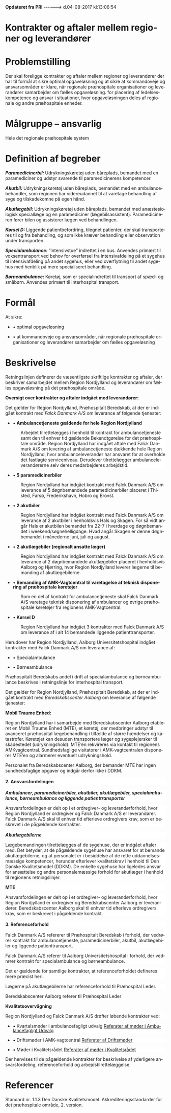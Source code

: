<!--
.. title: aftaler-om-samarbejde-mellem-regionale-enheder-og-andre-praehospitale-enhed
.. slug: aftaler-om-samarbejde-mellem-regionale-enheder-og-andre-praehospitale-enhed
.. date: 2017-08-04 13:06:55 UTC+02:00
.. tags: 
.. category: 
.. link: 
.. description: 
.. type: text
.. hidetitle: True
-->

<div class="alert alert-success" role="alert"><b>Opdateret fra PRI</b>  ------>  d.04-08-2017  kl:13:06:54</div>

<div class="document" id="Uc201b9d49e1e40ceaf2026d90568c3c7" lang="da-DK" xml:lang="da-DK" xmlns="http://www.w3.org/1999/xhtml">
 <h1 class="~clause~ Titeloverskrift">
  <span>
   Kontrakter og aftaler mellem regioner og leverandører
  </span>
 </h1>
 <p class="~clause~ Brdtekst">
 </p>
 <h1 class="~clause~ Overskrift1" id="a_1c53d6db48ea4614bfbeaeef298c0bf9">
  <span>
   Problemstilling
  </span>
 </h1>
 <p class="~clause~ Brdtekst">
  <span>
   Der skal foreligge kontrakter og aftaler mellem regioner og leverandører der har til formål at sikre optimal opgaveløsning og at sikre at kommandoveje og ansvarsområder er klare, når regionale præhospitale organisationer og leverandører samarbejder om fælles opgaveløsning. for placering af ledelseskompetence og ansvar i situationer, hvor opgaveløsningen deles af regionale og andre præhospitale enheder.
  </span>
 </p>
 <p class="~clause~ Brdtekst">
 </p>
 <h1 class="~clause~ Overskrift1" id="a_e2984cbf47f041579066c7fc08339cb5">
  <span>
   Målgruppe – ansvarlig
  </span>
 </h1>
 <p class="~clause~ Brdtekst">
  <span>
   Hele det regionale præhospitale system
  </span>
 </p>
 <p class="~clause~ Brdtekst">
 </p>
 <h1 class="~clause~ Overskrift1" id="a_70638a4d388f43e1bbda989d5857aa9a">
  <span>
   Definition af begreber
  </span>
 </h1>
 <p class="~clause~ Brdtekst">
  <span style="font-weight: bold; font-style: italic;">
   Paramedicinerbil:
  </span>
  <span>
   Udrykningskøretøj uden båreplads, bemandet med en paramediciner og udstyr svarende til paramedicinerens kompetencer.
  </span>
 </p>
 <p class="~clause~ Brdtekst">
 </p>
 <p class="~clause~ Brdtekst">
  <span style="font-weight: bold; font-style: italic;">
   Akutbil:
  </span>
  <span>
   Udrykningskøretøj uden båreplads, bemandet med en ambulancebehandler, som regionen har videreudannet til at varetage behandling af syge og tilskadekomne på egen hånd.
  </span>
 </p>
 <p class="~clause~ Brdtekst">
 </p>
 <p class="~clause~ Brdtekst">
  <span style="font-weight: bold; font-style: italic;">
   Akutlægebil:
  </span>
  <span>
   Udrykningskøretøj uden båreplads, bemandet med anæstesiologisk speciallæge og en paramediciner (lægebilsassistent). Paramedicineren fører bilen og assisterer lægen ved behandlingen.
  </span>
 </p>
 <p class="~clause~ Brdtekst">
 </p>
 <p class="~clause~ Brdtekst">
  <span style="font-weight: bold; font-style: italic;">
   Kørsel D:
  </span>
  <span>
   Liggende patientbefordring, tilegnet patienter, der skal transporteres til og fra behandling, og som ikke kræver behandling eller observation under transporten.
  </span>
 </p>
 <p class="~clause~ Brdtekst">
 </p>
 <p class="~clause~ Brdtekst">
  <span style="font-weight: bold; font-style: italic;">
   Specialambulance:
  </span>
  <span>
   ”Intensivstue” indrettet i en bus. Anvendes primært til voksentransport ved behov for overførsel fra intensivafdeling på et sygehus til intensivafdeling på andet sygehus, eller ved overflytning til andet sygehus med henblik på mere specialiseret behandling.
  </span>
 </p>
 <p class="~clause~ Brdtekst">
 </p>
 <p class="~clause~ Brdtekst">
  <span style="font-weight: bold; font-style: italic;">
   Børneambulance:
  </span>
  <span>
   Køretøj, som er specialindrettet til transport af spæd- og småbørn. Anvendes primært til interhospital transport.
  </span>
 </p>
 <p class="~clause~ Brdtekst">
 </p>
 <h1 class="~clause~ Overskrift1" id="a_ded4df3e378845e3ac11aac047a19543">
  <span>
   Formål
  </span>
 </h1>
 <p class="~clause~ Brdtekst">
  <span>
   At sikre:
  </span>
 </p>
 <ul class="list49">
  <li>
   <p class="~clause~ Opstilling-punkttegn">
    <span class="item">
     •
    </span>
    <span>
     optimal opgaveløsning
    </span>
   </p>
  </li>
  <li>
   <p class="~clause~ Opstilling-punkttegn">
    <span class="item">
     •
    </span>
    <span>
     at kommandoveje og ansvarsområder, når regionale præhospitale organisationer og leverandører samarbejder om fælles opgaveløsning
    </span>
   </p>
  </li>
 </ul>
 <p class="~clause~ Brdtekst">
 </p>
 <h1 class="~clause~ Overskrift1" id="a_ef94322520024f71b1429c3940214688">
  <span>
   Beskrivelse
  </span>
 </h1>
 <p class="~clause~ Normal">
  <span style="color: #222;">
   Retningslinjen definerer de væsentligste skriftlige kontrakter og aftaler, der beskriver samarbejdet mellem Region Nordjylland og leverandører om fælles opgaveløsning på det præhospitale område.
  </span>
 </p>
 <p class="~clause~ Normal">
 </p>
 <p class="~clause~ Normal">
  <span style="font-weight: bold;">
   Oversigt over kontrakter og aftaler indgået med leverandører:
  </span>
 </p>
 <p class="~clause~ Normal">
 </p>
 <p class="~clause~ Normal">
  <span>
   Det gælder for Region Nordjylland, Præhospitalt Beredskab, at der er indgået kontrakt med
  </span>
  <span style="font-style: italic;">
   Falck Danmark A/S
  </span>
  <span>
   om leverance af følgende tjenester:
  </span>
 </p>
 <p class="~clause~ Normal">
 </p>
 <ul class="list46">
  <li>
   <p class="~clause~ Normal level0" style="line-height: 100%;">
    <span class="item">
     •
    </span>
    <span style="font-weight: bold;">
     Ambulancetjeneste gældende for hele Region Nordjylland
    </span>
   </p>
  </li>
 </ul>
 <p class="~clause~ Normal" style="background-color: #FFF; color: black; margin-bottom: 8pt; margin-left: 36pt;">
  <span style="color: #222;">
   Arbejdet tilrettelægges i henhold til kontrakt for ambulancetjeneste samt den til enhver tid gældende Bekendtgørelse for det præhospitale område. Region Nordjylland har indgået aftale med Falck Danmark A/S om levering af ambulancetjeneste dækkende hele Region Nordjylland, hvor ambulanceleverandør har ansvaret for at overholde det fastlagte serviceniveau. Derudover tilrettelægger ambulanceleverandørerne selv deres medarbejderes arbejdstid.
  </span>
 </p>
 <ul class="list46">
  <li>
   <p class="~clause~ Normal level0" style="line-height: 100%;">
    <span class="item">
     •
    </span>
    <span style="font-weight: bold;">
     5 paramedicinerbiler
    </span>
   </p>
  </li>
 </ul>
 <p class="~clause~ Normal" style="margin-left: 36pt;">
  <span>
   Region Nordjylland har indgået kontrakt med Falck Danmark A/S om leverance af 5 døgnbemandede paramedicinerbiler placeret i Thisted, Farsø, Frederikshavn, Hobro og Brovst.
  </span>
 </p>
 <p class="~clause~ Normal" style="margin-left: 36pt;">
 </p>
 <ul class="list46">
  <li>
   <p class="~clause~ Normal level0" style="line-height: 100%;">
    <span class="item">
     •
    </span>
    <span style="font-weight: bold;">
     2 akutbiler
    </span>
   </p>
  </li>
 </ul>
 <p class="~clause~ Normal" style="margin-left: 36pt;">
  <span>
   Region Nordjylland har indgået kontrakt med Falck Danmark A/S om leverance af 2 akutbiler i henholdsvis Hals og Skagen. For så vidt angår Hals er akutbilen bemandet fra 22-7 i hverdage og døgnbemandet i weekend/søgnehelligdage. Hvad angår Skagen er denne døgnbemandet i månederne juni, juli og august.
  </span>
 </p>
 <p class="~clause~ Normal" style="margin-left: 36pt;">
 </p>
 <ul class="list46">
  <li>
   <p class="~clause~ Normal level0" style="line-height: 100%;">
    <span class="item">
     •
    </span>
    <span style="font-weight: bold;">
     2 akutlægebiler (regionalt ansatte læger)
    </span>
   </p>
  </li>
 </ul>
 <p class="~clause~ Normal" style="margin-left: 36pt;">
  <span>
   Region Nordjylland har indgået kontrakt med Falck Danmark A/S om leverance af 2 døgnbemandede akutlægebiler placeret i henholdsvis Aalborg og Hjørring, hvor Region Nordjylland leverer lægerne til bemanding af akutlægebilerne.
  </span>
 </p>
 <p class="~clause~ Normal" style="margin-left: 36pt;">
 </p>
 <ul class="list46">
  <li>
   <p class="~clause~ Normal level0" style="line-height: 100%;">
    <span class="item">
     •
    </span>
    <span style="font-weight: bold;">
     Bemanding af AMK-Vagtcentral til varetagelse af teknisk disponering af præhospitale køretøjer
    </span>
   </p>
  </li>
 </ul>
 <p class="~clause~ Normal" style="margin-left: 36pt;">
  <span>
   Som en del af kontrakt for ambulancetjeneste skal Falck Danmark A/S varetage teknisk disponering af ambulancer og øvrige præhospitale køretøjer fra regionens AMK-Vagtcentral.
  </span>
 </p>
 <p class="~clause~ Normal" style="margin-left: 36pt;">
 </p>
 <ul class="list46">
  <li>
   <p class="~clause~ Normal level0" style="line-height: 100%;">
    <span class="item">
     •
    </span>
    <span style="font-weight: bold;">
     Kørsel D
    </span>
   </p>
  </li>
 </ul>
 <p class="~clause~ Normal" style="margin-left: 36pt;">
  <span>
   Region Nordjylland har indgået 3 kontrakter med Falck Danmark A/S om leverance af i alt 14 bemandede liggende patienttransporter.
  </span>
 </p>
 <p class="~clause~ Normal" style="margin-left: 36pt;">
 </p>
 <p class="~clause~ Normal">
  <span>
   Herudover har Region Nordjylland, Aalborg Universitetshospital indgået kontrakter med Falck Danmark A/S om leverance af:
  </span>
 </p>
 <p class="~clause~ Normal">
 </p>
 <ul class="list47">
  <li>
   <p class="~clause~ Normal level0" style="line-height: 100%;">
    <span class="item">
     •
    </span>
    <span>
     Specialambulance
    </span>
   </p>
  </li>
  <li>
   <p class="~clause~ Normal level0" style="line-height: 100%;">
    <span class="item">
     •
    </span>
    <span>
     Børneambulance
    </span>
   </p>
  </li>
 </ul>
 <p class="~clause~ Normal">
 </p>
 <p class="~clause~ Normal">
  <span>
   Præhospitalt Beredskabs andel i drift af specialambulance og børneambulance beskrives i retningslinje for interhospital transport.
  </span>
 </p>
 <p class="~clause~ Normal">
 </p>
 <p class="~clause~ Normal">
  <span>
   Det gælder for Region Nordjylland, Præhospitalt Beredskab, at der er indgået kontrakt med
  </span>
  <span style="font-style: italic;">
   Beredskabscenter Aalborg
  </span>
  <span>
   om leverance af følgende tjenester:
  </span>
 </p>
 <p class="~clause~ Normal">
 </p>
 <p class="~clause~ Normal">
  <span style="font-weight: bold;">
   Mobil Traume Enhed:
  </span>
 </p>
 <p class="~clause~ Normal">
  <span>
   Region Nordjylland har i samarbejde med Beredskabscenter Aalborg etableret en Mobil Traume Enhed (MTE), et køretøj, der medbringer udstyr til avanceret præhospital lægebehandling i tilfælde af større hændelser og katastrofer. Køretøjet kan desuden transportere læger og sygeplejersker til skadestedet (udrykningshold). MTE’en rekvireres via kontakt til regionens AMKvagtcentral. Sundhedsfaglige visitatorer i AMK-vagtcentralen disponerer MTE’en og alarmerer eventuelt udrykningshold.
  </span>
 </p>
 <p class="~clause~ Normal">
 </p>
 <p class="~clause~ Normal">
  <span>
   Personalet fra Beredskabscenter Aalborg, der bemander MTE har ingen sundhedsfaglige opgaver og indgår derfor ikke i DDKM.
  </span>
 </p>
 <h4 class="~clause~ Normal" id="a_212a84e4bf1145b7b075a4bebef15cfe" style="background-color: #FFF; color: black; margin-top: 12pt; margin-bottom: 3pt; line-height: 15pt;">
  <span style="font-weight: bold; color: #222;">
   2. Ansvarsfordelingen
  </span>
 </h4>
 <h5 class="~clause~ Normal" id="a_fb84ecd3df5944bd9f118eae201d8f1f" style="background-color: #FFF; color: black; margin-top: 12pt; margin-bottom: 3pt;">
  <span style="font-weight: bold; color: #222;">
   Ambulancer, paramedicinerbiler, akutbiler, akutlægebiler, specialambulance, børneambulance og liggende patienttransporter
  </span>
 </h5>
 <p class="~clause~ Normal" style="background-color: #FFF; color: black; margin-bottom: 8pt;">
  <span style="color: #222;">
   Ansvarsfordelingen er delt op i et ordregiver- og leverandørforhold, hvor Region Nordjylland er ordregiver og Falck Danmark A/S er leverandører. Falck Danmark A/S skal til enhver tid efterleve ordregivers krav, som er beskrevet i de pågældende kontrakter.
  </span>
 </p>
 <h5 class="~clause~ Normal" id="a_f1720992bad54bbe80f7e9176161b522" style="background-color: #FFF; color: black; margin-top: 12pt; margin-bottom: 3pt;">
  <span style="font-weight: bold; color: #222;">
   Akutlægebilerne
  </span>
 </h5>
 <p class="~clause~ Normal" style="background-color: #FFF; color: black; margin-bottom: 8pt;">
  <span style="color: #222;">
   Lægebemandingen tilrettelægges af de sygehuse, der er indgået aftaler med. Det betyder, at de pågældende sygehuse har ansvaret for at bemande akutlægebilerne, og at personalet er i besiddelse af de rette uddannelsesmæssige kompetencer, herunder efterlever kvalitetskrav i henhold til Den Danske Kvalitetsmodel (DDKM). De enkelte sygehuse har ligeledes ansvar for ansættelse og andre personalemæssige forhold for akutlæger i henhold til regionens retningslinjer.
  </span>
 </p>
 <p class="~clause~ Normal" style="background-color: #FFF; color: black; margin-bottom: 8pt;">
  <span style="font-weight: bold; color: #222;">
   MTE
  </span>
 </p>
 <p class="~clause~ Normal" style="background-color: #FFF; color: black; margin-bottom: 8pt;">
  <span style="color: #222;">
   Ansvarsfordelingen er delt op i et ordregiver- og leverandørforhold, hvor Region Nordjylland er ordregiver og Beredskabscenter Aalborg er leverandører. Beredskabscenter Aalborg skal til enhver tid efterleve ordregivers krav, som er beskrevet i pågældende kontrakt.
  </span>
 </p>
 <h4 class="~clause~ Normal" id="a_0150848eb3794514a363543ac90d5b8a" style="background-color: #FFF; color: black; margin-top: 12pt; margin-bottom: 3pt; line-height: 15pt;">
  <span style="font-weight: bold; color: #222;">
   3. Referenceforhold
  </span>
 </h4>
 <p class="~clause~ Normal" style="background-color: #FFF; color: black; margin-bottom: 8pt;">
  <span style="color: #222;">
   Falck Danmark A/S refererer til Præhospitalt Beredskab i forhold, der vedrører kontrakt for ambulancetjeneste, paramedicinerbiler, akutbil, akutlægebiler og liggende patienttransport.
  </span>
 </p>
 <p class="~clause~ Normal" style="background-color: #FFF; color: black; margin-bottom: 8pt;">
  <span style="color: #222;">
   Falck Danmark A/S referer til Aalborg Universitetshospital i forhold, der vedrører kontrakt for specialambulance og børneambulance.
  </span>
 </p>
 <p class="~clause~ Normal" style="background-color: #FFF; color: black; margin-bottom: 8pt;">
  <span style="color: #222;">
   Det er gældende for samtlige kontrakter, at referenceforholdet defineres mere præcist heri.
  </span>
 </p>
 <p class="~clause~ Normal" style="background-color: #FFF; color: black; margin-bottom: 8pt;">
  <span style="color: #222;">
   Lægerne på akutlægebilerne har referenceforhold til Præhospital Leder.
  </span>
 </p>
 <p class="~clause~ Brdtekst">
  <span>
   Beredskabscenter Aalborg referer til Præhospital Leder
  </span>
 </p>
 <p class="~clause~ Brdtekst">
 </p>
 <p class="~clause~ Brdtekst">
  <span style="font-weight: bold;">
   Kvalitetsovervågning
  </span>
 </p>
 <p class="~clause~ Normal" style="background-color: #FFF; color: black; margin-bottom: 8pt;">
  <span style="color: #222;">
   Region Nordjylland og Falck Danmark A/S drøfter løbende kontrakter ved:
  </span>
 </p>
 <ul class="list48">
  <li>
   <p class="~clause~ Normal level0" style="background-color: #FFF; color: black; margin-bottom: 8pt; line-height: 100%;">
    <span class="item">
     •
    </span>
    <span style="color: #222;">
     Kvartalsmøder i ambulancefagligt udvalg
    </span>
    <a href="http://networking.rn.dk/faelles/beredskab/vagtcentral/Ambulancefagligt Udvalg/Forms/AllItems.aspx">
     <span class="Hyperlink">
      Referater af møder i Ambulancefagligt Udvalg
     </span>
    </a>
   </p>
  </li>
  <li>
   <p class="~clause~ Normal level0" style="background-color: #FFF; color: black; margin-bottom: 8pt; line-height: 100%;">
    <span class="item">
     •
    </span>
    <span style="color: #222;">
     Driftsmøder i AMK-vagtcentral
    </span>
    <a href="http://networking.rn.dk/faelles/beredskab/vagtcentral/Torsdagsmder/Forms/AllItems.aspx">
     <span class="Hyperlink">
      Referater af Driftsmøder
     </span>
    </a>
   </p>
  </li>
  <li>
   <p class="~clause~ Normal level0" style="background-color: #FFF; color: black; margin-bottom: 8pt; line-height: 100%;">
    <span class="item">
     •
    </span>
    <span style="color: #222;">
     Møder i Kvalitetsrådet
    </span>
    <a href="http://networking.rn.dk/faelles/beredskab/vagtcentral/Kvalitetsrd/Forms/AllItems.aspx">
     <span class="Hyperlink">
      Referater af møder i Kvalitetsrådet
     </span>
    </a>
   </p>
  </li>
 </ul>
 <p class="~clause~ Normal">
 </p>
 <p class="~clause~ Normal">
  <span>
   Der henvises til de pågældende kontrakter for beskrivelse af yderligere ansvarsfordeling, referenceforhold og arbejdstilrettelæggelse.
  </span>
 </p>
 <p class="~clause~ Brdtekst">
 </p>
 <h1 class="~clause~ Overskrift1" id="a_2895bd9b728647998245283781540357">
  <span>
   Referencer
  </span>
 </h1>
 <p class="~clause~ Brdtekst">
  <span>
   Standard nr. 1.1.3 Den Danske Kvalitetsmodel. Akkrediteringsstandarder for det præhospitale område, 2. version.
  </span>
 </p>
 <p class="~clause~ Brdtekst">
 </p>
 <p class="~clause~ Brdtekst">
 </p>
 <p class="~clause~ Brdtekst">
 </p>
 <p class="~clause~ Normal">
 </p>
</div>
